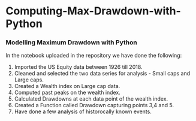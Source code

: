# Computing-Max-Drawdown-with-Python
### Modelling Maximum Drawdown with Python

In the notebook uploaded in the repository we have done the following:

1. Imported the US Equity data between 1926 till 2018.
2. Cleaned and selected the two data series for analysis - Small caps and Large caps.
3. Created a Wealth index on Large cap data.
4. Computed past peaks on the wealth index.
5. Calculated Drawdowns at each data point of the wealth index.
6. Created a Function called Drawdown capturing points 3,4 and 5.
7. Have done a few analysis of historocally known events.
